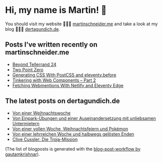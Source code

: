 # Hi, my name is Martin! 👋 
You should visit my website 👨🏼‍💻  [martinschneider.me](https://martinschneider.me) and take a look at my blog 🤷🏼‍♂️ [dertagundich.de](https://www.dertagundich.de).

## Posts I've written recently on martinschneider.me
<!-- MSME-POST-LIST:START -->
- [Beyond Tellerrand 24](https://martinschneider.me/articles/beyond-tellerrand-24/)
- [Two Point Zero](https://martinschneider.me/articles/two-point-zero/)
- [Generating CSS With PostCSS and eleventy.before](https://martinschneider.me/articles/generating-css-with-postcss-and-eleventy-before/)
- [Tinkering with Web Components – Part 2](https://martinschneider.me/articles/tinkering-with-web-components-part-2/)
- [Fetching Webmentions With Netlify and Eleventy Edge](https://martinschneider.me/articles/fetching-webmentions-with-netlify-and-eleventy-edge/)
<!-- MSME-POST-LIST:END -->

## The latest posts on dertagundich.de
<!-- DTUI-POST-LIST:START -->
- [Von einer Weihnachtswoche](https://www.dertagundich.de/2024/12/von-einer-weihnachtswoche)
- [Von Einpark-Übungen und einer Auseinandersetzung mit unliebsamen Untermietern](https://www.dertagundich.de/2024/12/von-einpark-ubungen-und-einer-auseinandersetzung-mit-unliebsamen-untermietern)
- [Von einer vollen Woche, Weihnachtsfeiern und Pokémon](https://www.dertagundich.de/2024/12/von-einer-vollen-woche-weihnachtsfeiern-und-pokemon)
- [Von einer lehrreichen Woche und halbwegs gelösten Enden](https://www.dertagundich.de/2024/12/von-einer-lehrreichen-woche-und-halbwegs-gelosten-enden)
- [Clive Cussler: Die Troja-Mission](https://www.dertagundich.de/2024/12/clive-cussler-die-troja-mission)
<!-- DTUI-POST-LIST:END -->

(The list of blogposts is generated with the [blog-post-workflow by gautamkrishnar](https://github.com/gautamkrishnar/blog-post-workflow)).

